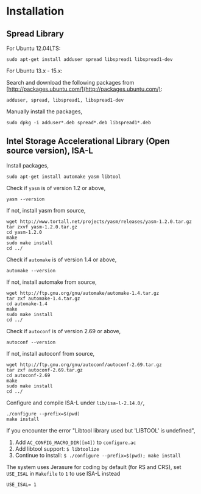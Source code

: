
Installation
====

Spread Library
---
For Ubuntu 12.04LTS:

```
sudo apt-get install adduser spread libspread1 libspread1-dev
```
For Ubuntu 13.x - 15.x:

Search and download the following packages from [http://packages.ubuntu.com/](http://packages.ubuntu.com/):
```
adduser, spread, libspread1, libspread1-dev
```

Manually install the packages,

```
sudo dpkg -i adduser*.deb spread*.deb libspread1*.deb
```

Intel Storage Accelerational Library (Open source version), ISA-L
---

Install packages,

```
sudo apt-get install automake yasm libtool
```

Check if `yasm` is of version 1.2 or above,
```
yasm --version
```

If not, install yasm from source,
```
wget http://www.tortall.net/projects/yasm/releases/yasm-1.2.0.tar.gz
tar zxvf yasm-1.2.0.tar.gz
cd yasm-1.2.0
make
sudo make install
cd ../
```

Check if `automake` is of version 1.4 or above,
```
automake --version
```

If not, install automake from source,
```
wget http://ftp.gnu.org/gnu/automake/automake-1.4.tar.gz
tar zxf automake-1.4.tar.gz
cd automake-1.4
make
sudo make install
cd ../
```

Check if `autoconf` is of version 2.69 or above,
```
autoconf --version
```

If not, install autoconf from source,
```
wget http://ftp.gnu.org/gnu/autoconf/autoconf-2.69.tar.gz
tar zxf autoconf-2.69.tar.gz
cd autoconf-2.69
make
sudo make install
cd ../
```

Configure and compile ISA-L under `lib/isa-l-2.14.0/`,

```
./configure --prefix=$(pwd)
make install
```

If you encounter the error "Libtool library used but 'LIBTOOL' is undefined",

1. Add `AC_CONFIG_MACRO_DIR([m4])` to `configure.ac`
2. Add libtool support: `$ libtoolize`
3. Continue to install: `$ ./configure --prefix=$(pwd); make install`

The system uses Jerasure for coding by default (for RS and CRS), set `USE_ISAL` in `Makefile` to `1` to use ISA-L instead
```
USE_ISAL= 1
``` 
